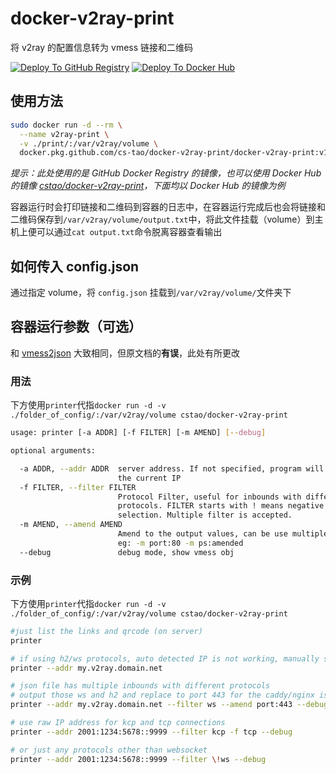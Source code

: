 # docker-v2ray-print

将 v2ray 的配置信息转为 vmess 链接和二维码

[![Deploy To GitHub Registry](https://github.com/CS-Tao/docker-v2ray-print/workflows/Deploy%20To%20GitHub%20Registry/badge.svg)](https://github.com/CS-Tao/docker-v2ray-print/packages/101776?version=master)
[![Deploy To Docker Hub](https://github.com/CS-Tao/docker-v2ray-print/workflows/Deploy%20To%20Docker%20Hub/badge.svg)](https://hub.docker.com/r/cstao/docker-v2ray-print)

## 使用方法

```bash
sudo docker run -d --rm \
  --name v2ray-print \
  -v ./print/:/var/v2ray/volume \
  docker.pkg.github.com/cs-tao/docker-v2ray-print/docker-v2ray-print:v1.0.0
```
*提示：此处使用的是 GitHub Docker Registry 的镜像，也可以使用 Docker Hub 的镜像 [cstao/docker-v2ray-print](https://hub.docker.com/r/cstao/docker-v2ray-print)，下面均以 Docker Hub 的镜像为例*

容器运行时会打印链接和二维码到容器的日志中，在容器运行完成后也会将链接和二维码保存到`/var/v2ray/volume/output.txt`中，将此文件挂载（volume）到主机上便可以通过`cat output.txt`命令脱离容器查看输出

## 如何传入 config.json

通过指定 volume，将 `config.json` 挂载到`/var/v2ray/volume/`文件夹下

## 容器运行参数（可选）

和 [vmess2json](https://github.com/boypt/vmess2json/wiki/json2vmess) 大致相同，但原文档的**有误**，此处有所更改

### 用法

下方使用`printer`代指`docker run -d -v ./folder_of_config/:/var/v2ray/volume cstao/docker-v2ray-print`

```bash
usage: printer [-a ADDR] [-f FILTER] [-m AMEND] [--debug]

optional arguments:

  -a ADDR, --addr ADDR  server address. If not specified, program will detect
                        the current IP
  -f FILTER, --filter FILTER
                        Protocol Filter, useful for inbounds with different
                        protocols. FILTER starts with ! means negative
                        selection. Multiple filter is accepted.
  -m AMEND, --amend AMEND
                        Amend to the output values, can be use multiple times.
                        eg: -m port:80 -m ps:amended
  --debug               debug mode, show vmess obj
```

### 示例

下方使用`printer`代指`docker run -d -v ./folder_of_config/:/var/v2ray/volume cstao/docker-v2ray-print`

```bash
#just list the links and qrcode (on server)
printer

# if using h2/ws protocols, auto detected IP is not working, manually specify it
printer --addr my.v2ray.domain.net

# json file has multiple inbounds with different protocols
# output those ws and h2 and replace to port 443 for the caddy/nginx is proxying the websocket at 443
printer --addr my.v2ray.domain.net --filter ws --amend port:443 --debug

# use raw IP address for kcp and tcp connections 
printer --addr 2001:1234:5678::9999 --filter kcp -f tcp --debug

# or just any protocols other than websocket
printer --addr 2001:1234:5678::9999 --filter \!ws --debug
```
